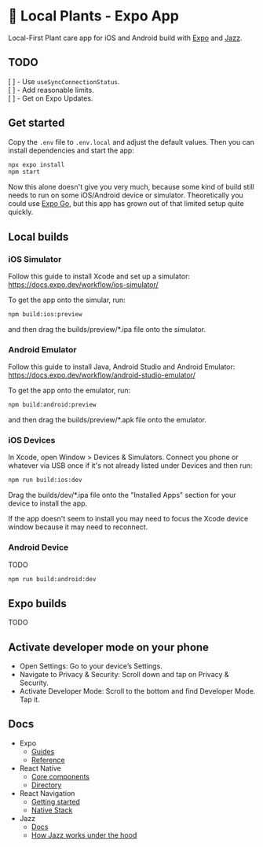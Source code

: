 # 🌱 Local Plants - Expo App

Local-First Plant care app for iOS and Android build with [Expo](https://expo.dev) and [Jazz](https://jazz.tools).

## TODO

[ ] - Use `useSyncConnectionStatus`.  
[ ] - Add reasonable limits.  
[ ] - Get on Expo Updates.  

## Get started

Copy the `.env` file to `.env.local` and adjust the default values.
Then you can install dependencies and start the app:

```bash
npx expo install
npm start
```

Now this alone doesn't give you very much, because some kind of build
still needs to run on some iOS/Android device or simulator.
Theoretically you could use [Expo Go](https://expo.dev/blog/expo-go-vs-development-builds),
but this app has grown out of that limited setup quite quickly.

## Local builds

### iOS Simulator

Follow this guide to install Xcode and set up a simulator:  
https://docs.expo.dev/workflow/ios-simulator/

To get the app onto the simular, run:

```bash
npm build:ios:preview
```

and then drag the builds/preview/*.ipa file onto the simulator.

### Android Emulator

Follow this guide to install Java, Android Studio and Android Emulator:  
https://docs.expo.dev/workflow/android-studio-emulator/

To get the app onto the emulator, run:

```bash
npm build:android:preview
```

and then drag the builds/preview/*.apk file onto the emulator.

### iOS Devices

In Xcode, open Window > Devices & Simulators. Connect you phone or
whatever via USB once if it's not already listed under Devices and
then run:

```bash
npm run build:ios:dev
```

Drag the builds/dev/*.ipa file onto the "Installed Apps" section
for your device to install the app.

If the app doesn't seem to install you may need to focus the Xcode
device window because it may need to reconnect.

### Android Device

TODO

```bash
npm run build:android:dev
```

## Expo builds

TODO

##  Activate developer mode on your phone

- Open Settings: Go to your device’s Settings.
- Navigate to Privacy & Security: Scroll down and tap on Privacy & Security.
- Activate Developer Mode: Scroll to the bottom and find Developer Mode. Tap it.

## Docs

- Expo
  - [Guides](https://docs.expo.dev/guides/overview/)
  - [Reference](https://docs.expo.dev/versions/latest/)
- React Native
  - [Core components](https://reactnative.dev/docs/components-and-apis)
  - [Directory](https://reactnative.directory)
- React Navigation
  - [Getting started](https://reactnavigation.org/docs/getting-started)
  - [Native Stack](https://reactnavigation.org/docs/native-stack-navigator)
- Jazz
  - [Docs](https://jazz.tools/docs/react-native-expo)
  - [How Jazz works under the hood](https://www.youtube.com/watch?v=ddBPPAYvd1Y)
